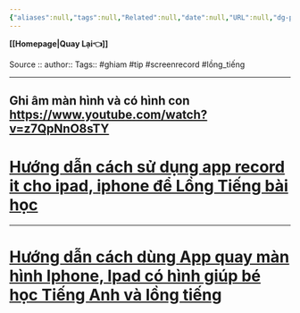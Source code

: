 ```yaml
---
{"aliases":null,"tags":null,"Related":null,"date":null,"URL":null,"dg-publish":true,"image":null,"permalink":"/IT/Ghi âm màn hình và có hình con/","dgPassFrontmatter":true,"noteIcon":"2","created":"2024-02-29T09:57:36.223+07:00","updated":"2024-01-31T15:40:53.000+07:00"}
---
```



**[[Homepage\|Quay Lại👈]]**

Source ::
author::
Tags:: #ghiam #tip
#screenrecord #lồng_tiếng 

---


Ghi âm màn hình và có hình con
https://www.youtube.com/watch?v=z7QpNnO8sTY
---
# [Hướng dẫn cách sử dụng app record it cho ipad, iphone để Lồng Tiếng bài học](https://www.youtube.com/watch?v=wEhNLZLsUK8)
---
# [Hướng dẫn cách dùng App quay màn hình Iphone, Ipad có hình giúp bé học Tiếng Anh và lồng tiếng](https://www.youtube.com/watch?v=ZOiHRghZ4Jg)